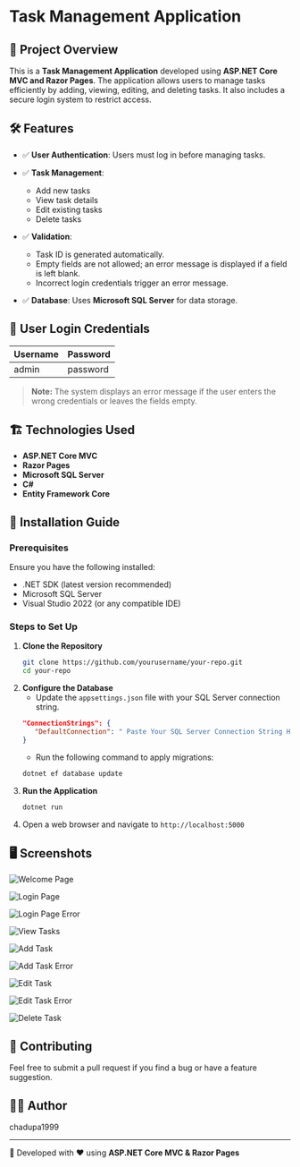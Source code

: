 # Task Management Application

## 📌 Project Overview
This is a **Task Management Application** developed using **ASP.NET Core MVC and Razor Pages**. The application allows users to manage tasks efficiently by adding, viewing, editing, and deleting tasks. It also includes a secure login system to restrict access.


## 🛠 Features
- ✅ **User Authentication**: Users must log in before managing tasks.
  
- ✅ **Task Management**:
  - Add new tasks
  - View task details
  - Edit existing tasks
  - Delete tasks
    
- ✅ **Validation**:
  - Task ID is generated automatically.
  - Empty fields are not allowed; an error message is displayed if a field is left blank.
  - Incorrect login credentials trigger an error message.
    
- ✅ **Database**: Uses **Microsoft SQL Server** for data storage.

  


## 🔐 User Login Credentials
| Username | Password |
|----------|----------|
| admin    | password |

> **Note:** The system displays an error message if the user enters the wrong credentials or leaves the fields empty.


## 🏗 Technologies Used
- **ASP.NET Core MVC**
- **Razor Pages**
- **Microsoft SQL Server**
- **C#**
- **Entity Framework Core**


## 🚀 Installation Guide
### Prerequisites
Ensure you have the following installed:
- .NET SDK (latest version recommended)
- Microsoft SQL Server
- Visual Studio 2022 (or any compatible IDE)

### Steps to Set Up
1. **Clone the Repository**
   ```sh
   git clone https://github.com/yourusername/your-repo.git
   cd your-repo
   ```
2. **Configure the Database**
   - Update the `appsettings.json` file with your SQL Server connection string.
   ```json
   "ConnectionStrings": {
      "DefaultConnection": " Paste Your SQL Server Connection String Here"
   }
   ```
   - Run the following command to apply migrations:
   ```sh
   dotnet ef database update
   ```
3. **Run the Application**
   ```sh
   dotnet run
   ```
4. Open a web browser and navigate to `http://localhost:5000`



## 🖥 Screenshots
![Welcome Page](https://github.com/Chandupa1999/amf-assignment/blob/fb2cdb08bfd7a5c0a0face5509a938b065e69b24/Images/Welcome%20page.PNG)

![Login Page](https://github.com/Chandupa1999/amf-assignment/blob/b4b8ef2c804cd48b88007047f457576f51a2dad2/Images/Login%20Page.PNG)

![Login Page Error](https://github.com/Chandupa1999/amf-assignment/blob/b4b8ef2c804cd48b88007047f457576f51a2dad2/Images/Login%20Page%20with%20error.PNG)

![View Tasks](https://github.com/Chandupa1999/amf-assignment/blob/b4b8ef2c804cd48b88007047f457576f51a2dad2/Images/View%20Tasks.PNG)

![Add Task](https://github.com/Chandupa1999/amf-assignment/blob/b4b8ef2c804cd48b88007047f457576f51a2dad2/Images/Add%20task.PNG)

![Add Task Error](https://github.com/Chandupa1999/amf-assignment/blob/b4b8ef2c804cd48b88007047f457576f51a2dad2/Images/Add%20task%20error.PNG)

![Edit Task](https://github.com/Chandupa1999/amf-assignment/blob/b4b8ef2c804cd48b88007047f457576f51a2dad2/Images/Edit%20Task.PNG)

![Edit Task Error](https://github.com/Chandupa1999/amf-assignment/blob/b4b8ef2c804cd48b88007047f457576f51a2dad2/Images/Edit%20task%20with%20error.PNG)

![Delete Task](https://github.com/Chandupa1999/amf-assignment/blob/b4b8ef2c804cd48b88007047f457576f51a2dad2/Images/Tasks%20deleted.PNG)


## 🤝 Contributing
Feel free to submit a pull request if you find a bug or have a feature suggestion.


## 👨‍💻 Author
chadupa1999

---
🚀 Developed with ❤️ using **ASP.NET Core MVC & Razor Pages**
